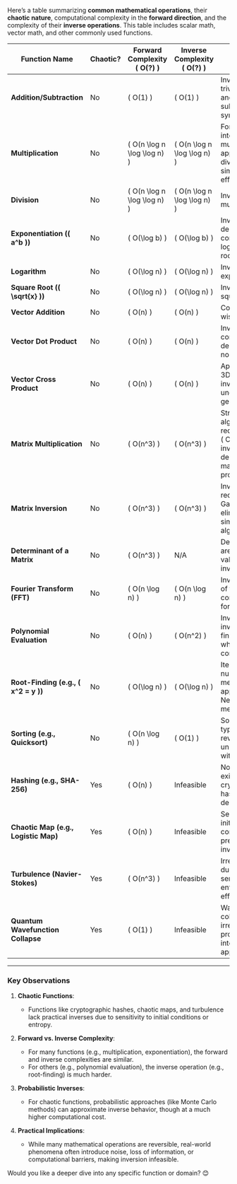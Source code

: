 Here’s a table summarizing **common mathematical operations**, their **chaotic nature**, computational complexity in the **forward direction**, and the complexity of their **inverse operations**. This table includes scalar math, vector math, and other commonly used functions.

| **Function Name**           | **Chaotic?** | **Forward Complexity \( O(?) \)** | **Inverse Complexity \( O(?) \)** | **Notes**                                                                                     |
|-----------------------------|--------------|------------------------------------|------------------------------------|---------------------------------------------------------------------------------------------|
| **Addition/Subtraction**    | No           | \( O(1) \)                        | \( O(1) \)                        | Inverses are trivial; addition and subtraction are symmetric.                               |
| **Multiplication**          | No           | \( O(n \log n \log \log n) \)     | \( O(n \log n \log \log n) \)     | For large integers, FFT multiplication applies; division is similarly efficient.            |
| **Division**                | No           | \( O(n \log n \log \log n) \)     | \( O(n \log n \log \log n) \)     | Inverse is multiplication.                                                                  |
| **Exponentiation (\( a^b \))** | No        | \( O(\log b) \)                   | \( O(\log b) \)                   | Inverse depends on context (e.g., logarithms or roots).                                      |
| **Logarithm**               | No           | \( O(\log n) \)                   | \( O(\log n) \)                   | Inverse is exponentiation.                                                                  |
| **Square Root (\( \sqrt{x} \))** | No      | \( O(\log n) \)                   | \( O(\log n) \)                   | Inverse is squaring.                                                                         |
| **Vector Addition**         | No           | \( O(n) \)                        | \( O(n) \)                        | Component-wise addition.                                                                    |
| **Vector Dot Product**      | No           | \( O(n) \)                        | \( O(n) \)                        | Inverse can be complex, depending on normalization.                                          |
| **Vector Cross Product**    | No           | \( O(n) \)                        | \( O(n) \)                        | Applies only to 3D vectors; inverse is undefined in general.                                 |
| **Matrix Multiplication**   | No           | \( O(n^3) \)                      | \( O(n^3) \)                      | Strassen’s algorithm reduces this to \( O(n^{2.81}) \); inverse depends on matrix properties.|
| **Matrix Inversion**        | No           | \( O(n^3) \)                      | \( O(n^3) \)                      | Inverse matrix requires Gaussian elimination or similar algorithms.                         |
| **Determinant of a Matrix** | No           | \( O(n^3) \)                      | N/A                               | Determinants are scalar values; no inverse exists.                                           |
| **Fourier Transform (FFT)** | No           | \( O(n \log n) \)                 | \( O(n \log n) \)                 | Inverse FFT is of the same complexity as forward FFT.                                        |
| **Polynomial Evaluation**   | No           | \( O(n) \)                        | \( O(n^2) \)                      | Inverse involves finding roots, which is more complex.                                       |
| **Root-Finding (e.g., \( x^2 = y \))** | No | \( O(\log n) \)                   | \( O(\log n) \)                   | Iterative numerical methods apply, e.g., Newton's method.                                   |
| **Sorting (e.g., Quicksort)** | No         | \( O(n \log n) \)                 | \( O(1) \)                        | Sorting is typically not reversible unless paired with indexing.                            |
| **Hashing (e.g., SHA-256)** | Yes          | \( O(n) \)                        | Infeasible                        | No inverse exists for cryptographic hashes by design.                                        |
| **Chaotic Map (e.g., Logistic Map)** | Yes  | \( O(n) \)                        | Infeasible                        | Sensitivity to initial conditions prevents exact inversion.                                  |
| **Turbulence (Navier-Stokes)** | Yes      | \( O(n^3) \)                      | Infeasible                        | Irreversible due to sensitivity and entropy-like effects.                                    |
| **Quantum Wavefunction Collapse** | Yes   | \( O(1) \)                        | Infeasible                        | Wavefunction collapse is irreversible; probabilistic interpretations apply.                 |

---

### **Key Observations**
1. **Chaotic Functions**:
   - Functions like cryptographic hashes, chaotic maps, and turbulence lack practical inverses due to sensitivity to initial conditions or entropy.

2. **Forward vs. Inverse Complexity**:
   - For many functions (e.g., multiplication, exponentiation), the forward and inverse complexities are similar.
   - For others (e.g., polynomial evaluation), the inverse operation (e.g., root-finding) is much harder.

3. **Probabilistic Inverses**:
   - For chaotic functions, probabilistic approaches (like Monte Carlo methods) can approximate inverse behavior, though at a much higher computational cost.

4. **Practical Implications**:
   - While many mathematical operations are reversible, real-world phenomena often introduce noise, loss of information, or computational barriers, making inversion infeasible.

Would you like a deeper dive into any specific function or domain? 😊

